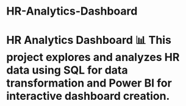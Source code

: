 # HR-Analytics-Dashboard
# HR Analytics Dashboard 📊  This project explores and analyzes HR data using SQL for data transformation and Power BI for interactive dashboard creation.  
